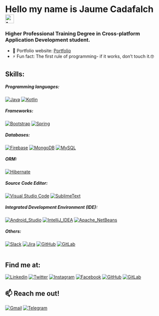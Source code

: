 # Hello my name is  Jaume Cadafalch <img src="https://user-images.githubusercontent.com/1303154/88677602-1635ba80-d120-11ea-84d8-d263ba5fc3c0.gif" width="28px" alt="hi">
### Higher Professional Training Degree in Cross-platform Application Development student.

- 🎯 Portfolio website: [Portfolio](https://jcadafalch.github.io/en.html)
- ⚡ Fun fact: The first rule of programming- if it works, don’t touch it.🤓


## Skills:
##### Programming languages:
[![Java](https://img.shields.io/badge/Java-016b9e?style=for-the-badge&logo=java&logoColor=white&labelColor=101010)](https://www.java.com/)
[![Kotlin](https://img.shields.io/badge/Kotlin-01aeff?style=for-the-badge&logo=kotlin&logoColor=white&labelColor=101010)](https://kotlinlang.org/)
</br>
<!--##### Markup Languages:
[![HTML5](https://img.shields.io/badge/HTML5-E34F26?style=for-the-badge&logo=html5&logoColor=white&labelColor=101010)](https://html.spec.whatwg.org/)
[![CSS3](https://img.shields.io/badge/CSS3-1572B6?style=for-the-badge&logo=css3&logoColor=white&labelColor=101010)](https://www.w3.org/Style/CSS/)
</br>-->
##### Frameworks:
[![Bootstrap](	https://img.shields.io/badge/Bootstrap-7811f6?style=for-the-badge&logo=bootstrap&logoColor=white&labelColor=101010)](https://getbootstrap.com/)
[![Spring](https://img.shields.io/badge/Spring-77bc1e?style=for-the-badge&logo=spring&logoColor=white&labelColor=101010)](https://spring.io/)
</br>
##### Databases:
[![Firebase](https://img.shields.io/badge/Firebase-fbca41?style=for-the-badge&logo=firebase&logoColor=white&labelColor=101010)](https://firebase.google.com/)
[![MongoDB](https://img.shields.io/badge/MongoDB-51b340?style=for-the-badge&logo=mongodb&logoColor=white&labelColor=101010)](https://www.mongodb.com/)
[![MySQL](https://img.shields.io/badge/MySQL-1c6c8a?style=for-the-badge&logo=mysql&logoColor=white&labelColor=101010)](https://www.mysql.com/)
</br>
##### ORM:
[![Hibernate](https://img.shields.io/badge/Hibernate-b9b179?style=for-the-badge&logo=hibernate&logoColor=white&labelColor=101010)](https://hibernate.org/)
</br>
##### Source Code Editor:
[![Visual Studio Code](https://img.shields.io/badge/Visual%20Studio%20Code-209bef?style=for-the-badge&logo=visualstudio&logoColor=white&labelColor=101010)](https://code.visualstudio.com/)
[![SublimeText](https://img.shields.io/badge/Sublime%20Text-fc9902?style=for-the-badge&logo=sublimetext&logoColor=white&labelColor=101010)](https://www.sublimetext.com//)
</br>
##### Integrated Development Environment (IDE):
[![Android_Studio](https://img.shields.io/badge/Android_Studio-3edb84?style=for-the-badge&logo=android-studio&logoColor=white&labelColor=101010)](https://developer.android.com/studio)
[![IntelliJ_IDEA](https://img.shields.io/badge/IntelliJ_IDEA-000000.svg?style=for-the-badge&logo=intellij-idea&logoColor=white&labelColor=101010)](https://www.jetbrains.com/es-es/idea/)
[![Apache_NetBeans](https://img.shields.io/badge/apache%20netbeans-2d92e8?style=for-the-badge&logo=apache%20netbeans%20IDE&logoColor=white&labelColor=101010)](https://netbeans.apache.org/)
</br>
##### Others:
[![Slack](https://img.shields.io/badge/Slack-ebb22c?style=for-the-badge&logo=slack&logoColor=white&labelColor=101010)](https://slack.com/)
[![Jira](https://img.shields.io/badge/Jira-2685fb?style=for-the-badge&logo=Jira&logoColor=white&labelColor=101010)](https://www.atlassian.com/software/jira)
[![GitHub](https://img.shields.io/badge/GitHub-100000?style=for-the-badge&logo=github&logoColor=white&labelColor=101010)](https://github.com//)
[![GitLab](https://img.shields.io/badge/GitLab-330F63?style=for-the-badge&logo=gitlab&logoColor=white&labelColor=101010)](https://about.gitlab.com/)
</br>
</br>

## Find me at:
[![Linkedin](https://img.shields.io/badge/-Jaume_Cadafalch-0077B5?style=for-the-badge&logo=linkedin&logoColor=white&labelColor=101010)](https://www.linkedin.com/in/jaume-cadafalch-2260651a4/)
[![Twitter](https://img.shields.io/badge/-@JaumeCadafalch-1DA1F2?style=for-the-badge&logo=twitter&logoColor=white&labelColor=101010)](https://twitter.com/JaumeCadafalch)
[![Instagram](https://img.shields.io/badge/-@jaumecadafalch-E4405F?style=for-the-badge&logo=instagram&logoColor=whitee&labelColor=101010)](https://www.instagram.com/jaumecadafalch/)
[![Facebook](https://img.shields.io/badge/-@Jaume_Cadafalch-1877F2?style=for-the-badge&logo=facebook&logoColor=white&labelColor=101010)](https://www.facebook.com/profile.php?id=100006049759233)
[![GitHub](https://img.shields.io/badge/GitHub-100000?style=for-the-badge&logo=github&logoColor=white&labelColor=101010)](https://github.com/jcadafalch)
[![GitLab](https://img.shields.io/badge/GitLab-330F63?style=for-the-badge&logo=gitlab&logoColor=white&labelColor=101010)](https://gitlab.com/jcadafalch)

## :mailbox: Reach me out!
[![Gmail](https://img.shields.io/badge/-jaumecadafalchmiro-D14836?style=for-the-badge&logo=gmail&logoColor=white&labelColor=101010)](mailto:jaumecadafalchmiro@gmail.com)
[![Telegram](https://img.shields.io/badge/-Palmo_Palmo-2CA5E0?style=for-the-badge&logo=telegram&logoColor=white&labelColor=101010)](https://www.t.me/palmopalmo02)

<!-- Badges https://dev.to/envoy_/150-badges-for-github-pnk-->
